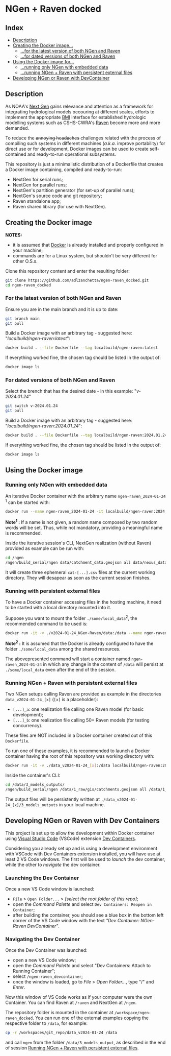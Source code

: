 # NGen + Raven docked

## Index

- [Description](#description)
- [Creating the Docker image...](#creating-the-docker-image)
  - [...for the latest version of both NGen and Raven](#for-the-latest-version-of-both-ngen-and-raven)
  - [...for dated versions of both NGen and Raven](#for-dated-versions-of-both-ngen-and-raven)
- [Using the Docker image for...](#using-the-docker-image)
  - [...running only NGen with embedded data](#running-only-ngen-with-embedded-data)
  - [...running NGen + Raven with persistent external files](#running-ngen--raven-with-persistent-external-files)
- [Developing NGen or Raven with DevContainer](#developing-ngen-or-raven-with-devcontainer)

## Description

As NOAA's [Next Gen](https://github.com/NOAA-OWP/ngen) gains relevance and attention as a framework for integrating hydrological models occouring at different scales, efforts to implement the appropriate [BMI](https://csdms.colorado.edu/wiki/BMI) interface for established hydrologic modelling systems such as CSHS-CWRA's [Raven](https://github.com/CSHS-CWRA/RavenHydroFramework) become more and more demanded.

To reduce the ~~annoying headaches~~ challenges related with the process of compiling such systems in different machines (*a.k.a.* improve portability) for direct use or for development, Docker images can be used to create self-contained and ready-to-run operational subsystems.

This repository is just a minimalistic distribution of a Dockerfile that creates a Docker image containing, compiled and ready-to-run:

- NextGen for serial runs;
- NextGen for parallel runs;
- NextGen's partition generator (for set-up of parallel runs);
- NextGen's source code and git repository;
- Raven standalone app;
- Raven shared library (for use with NextGen).

## Creating the Docker image

**NOTES:** 

- it is assumed that [Docker](https://www.docker.com/) is already installed and properly configured in your machine;
- commands are for a Linux system, but shouldn't be very different for other O.S.s.

Clone this repository content and enter the resulting folder:

```bash
git clone https://github.com/adlzanchetta/ngen-raven_docked.git
cd ngen-raven_docked
```

### For the latest version of both NGen and Raven

Ensure you are in the main branch and it is up to date:

```bash
git branch main
git pull
```

Build a Docker image with an arbitrary tag - suggested here: "*localbuild/ngen-raven:latest*":

```bash
docker build . --file Dockerfile --tag localbuild/ngen-raven:latest
```

If everything worked fine, the chosen tag should be listed in the output of:

```bash
docker image ls
```

### For dated versions of both NGen and Raven

Select the brench that has the desired date - in this example: "*v-2024.01.24*"

```bash
git switch v-2024.01.24
git pull
```

Build a Docker image with an arbitrary tag - suggested here: "*localbuild/ngen-raven:2024.01.24*":

```bash
docker build . --file Dockerfile --tag localbuild/ngen-raven:2024.01.24
```

If everything worked fine, the chosen tag should be listed in the output of:

```bash
docker image ls
```

## Using the Docker image

### Running only NGen with embedded data

An iterative Docker container with the arbitrary name ```ngen-raven_2024-01-24``` <sup>1</sup> can be started with:

```bash
docker run --name ngen-raven_2024-01-24 -it localbuild/ngen-raven:2024.01.24
```

**Note<sup>1</sup> :** If a name is not given, a random name composed by two random words will be set. Thus, while not mandatory, providing a meaningful name is recommended.

Inside the iterative session's CLI, NextGen realization (without Raven) provided as example can be run with:

```bash
cd /ngen
/ngen/build_serial/ngen data/catchment_data.geojson all data/nexus_data.geojson all data/example_realization_config.json
```

It will create three ephemeral ```cat-[...].csv``` files at the current working directory. They will desapear as soon as the current session finishes.

### Running with persistent external files

To have a Docker container accessing files in the hosting machine, it need to be started with a local directory mounted into it.

Suppose you want to mount the folder ```./some/local_data```<sup>2</sup>, the recommended command to be used is:

```bash
docker run -it -v ./v2024-01-24_NGen-Raven/data:/data --name ngen-raven_2024-01-24 localbuild/ngen-raven:2024.01.24
```

**Note<sup>2</sup> :** It is assumed that the Docker is already configured to have the folder ```./some/local_data``` among the shared resources.

The abovepresented command will start a container named ```ngen-raven_2024-01-24``` in which any change in the content of ```/data``` will persist at ```./some/local_data``` even after the end of the session.

### Running NGen + Raven with persistent external files

Two NGen setups calling Raven are provided as example in the directories ```data_v2024-01-24_[x]``` (```[x]``` is a placeholder):

- ```[...]_a```: one realization file calling one Raven model (for basic development);
- ```[...]_b```: one realization file calling 50+ Raven models (for testing concurrency).

These files are NOT included in a Docker container created out of this ```Dockerfile```.

To run one of these examples, it is recommended to launch a Docker container having the root of this repository was working directory with:

```bash
docker run -it -v ./data_v2024-01-24_[x]:/data localbuild/ngen-raven:2024.01.24
```

Inside the container's CLI:

```bash
cd /data/3_models_outputs/
/ngen/build_serial/ngen /data/1_raw/gis/catchments.geojson all /data/1_raw/gis/nexus.geojson all /data/2_models_inputs/realization_raven.json
```

The output files will be persistently written at ```./data_v2024-01-24_[x]/3_models_outputs``` in your local machine.

## Developing NGen or Raven with Dev Containers

This project is set up to allow the development within Docker container using [Visual Studio Code](#https://code.visualstudio.com) (VSCode) extension [Dev Containers](#https://marketplace.visualstudio.com/items?itemName=ms-vscode-remote.remote-containers).

Considering you already set up and is using a development environment with VSCode with Dev Containers extension installed, you will have use at least 2 VS Code windows. The first will be used to *launch* the dev container, while the other to *navigate* the dev container.

### Launching the Dev Container

Once a new VS Code window is launched:

- ```File``` > `Open Folder...` > *[select the root folder of this repo]*;
- open the *Command Palette* and select `Dev Containers: Reopen in Container`;
- after building the container, you should see a blue box in the bottom left corner of the VS Code window with the text *"Dev Container: NGen-Raven DevContainer"*.

### Navigating the Dev Container

Once the Dev Container was launched:

- open a new VS Code window;
- open the *Command Palette* and select "Dev Containers: Attach to Running Container";
- select `/ngen-raven_devcontainer`;
- once the window is loaded, go to *File* > *Open Folder...*, type "/" and *Enter*.

Now this window of VS Code works as if your computer were the own Container. You can find Raven at ```/raven``` and NextGen at ```/ngen```.

The repository folder is mounted in the container at `/workspace/ngen-raven_docked`. You can run one of the external examples copying the respective folder to `/data`, for example:

```bash
cp -r /workspaces/git_repo/data_v2024-01-24 /data
```

and call `ngen` from the folder `/data/3_models_output`, as described in the end of session [Running NGen + Raven with persistent external files](#running-ngen--raven-with-persistent-external-files).